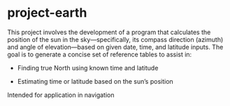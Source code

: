 # project-earth
This project involves the development of a program that calculates the position of the sun in the sky—specifically, its compass direction (azimuth) and angle of elevation—based on given date, time, and latitude inputs. The goal is to generate a concise set of reference tables to assist in:

* Finding true North using known time and latitude

* Estimating time or latitude based on the sun’s position

Intended for application in navigation
